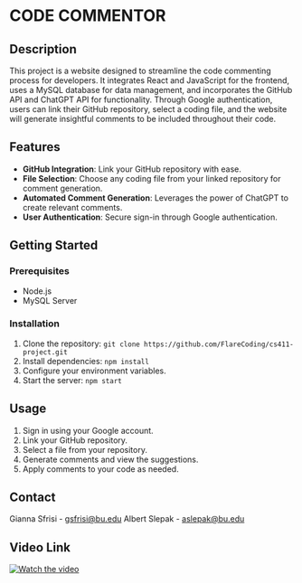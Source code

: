 # CODE COMMENTOR

## Description
This project is a website designed to streamline the code commenting process for developers. It integrates React and JavaScript for the frontend, uses a MySQL database for data management, and incorporates the GitHub API and ChatGPT API for functionality. Through Google authentication, users can link their GitHub repository, select a coding file, and the website will generate insightful comments to be included throughout their code.

## Features
- **GitHub Integration**: Link your GitHub repository with ease.
- **File Selection**: Choose any coding file from your linked repository for comment generation.
- **Automated Comment Generation**: Leverages the power of ChatGPT to create relevant comments.
- **User Authentication**: Secure sign-in through Google authentication.

## Getting Started

### Prerequisites
- Node.js
- MySQL Server

### Installation
1. Clone the repository: `git clone https://github.com/FlareCoding/cs411-project.git`
2. Install dependencies: `npm install`
3. Configure your environment variables.
5. Start the server: `npm start`

## Usage
1. Sign in using your Google account.
2. Link your GitHub repository.
3. Select a file from your repository.
4. Generate comments and view the suggestions.
5. Apply comments to your code as needed.

## Contact
Gianna Sfrisi - gsfrisi@bu.edu 
Albert Slepak - aslepak@bu.edu

## Video Link
[![Watch the video](https://i3.ytimg.com/vi/GlVFxKNNtS0/maxresdefault.jpg)](https://youtu.be/GlVFxKNNtS0)
